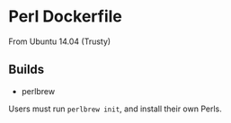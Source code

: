 # Perl Dockerfile

From Ubuntu 14.04 (Trusty)

## Builds

- perlbrew

Users must run `perlbrew init`, and install their own Perls.
